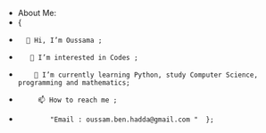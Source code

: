 - About Me:
- {
-       👋 Hi, I’m Oussama ;
-        👀 I’m interested in Codes ;
-         🌱 I’m currently learning Python, study Computer Science, programming and mathematics;
-          📫 How to reach me ;
-             "Email : oussam.ben.hadda@gmail.com "  };

